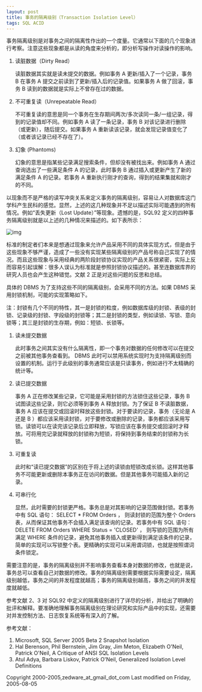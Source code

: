 ```yaml
---
layout: post
title: 事务的隔离级别（Transaction Isolation Level）
tags: SQL ACID
---
```


事务隔离级别是对事务之间的隔离性作出的一个度量。它通常以下面的几个现象进行考察。注意这些现象都是从读的角度来分析的，即分析写操作对读操作的影响。

1. 读脏数据（Dirty Read）

   读脏数据其实就是读未提交的数据。例如事务 A 更新/插入了一个记录，事务 B 在事务 A 提交之前读到了更新/插入后的记录值。如果事务 A 做了回滚，事务 B 读到的数据就是实际上不曾存在过的数据。

1. 不可重复读（Unrepeatable Read）

   不可重复读的意思是同一个事务在生存期间两次/多次读同一条/一组记录，得到的记录值却不同。例如事务 A 读了一条记录，事务 B 对该记录进行删除（或更新），随后提交。如果事务 A 重新读该记录，就会发现记录值变化了（或者该记录已经不存在了）。

1. 幻象 (Phantoms)

   幻象的意思是指某些记录满足搜索条件，但却没有被找出来。例如事务 A 通过查询选出了一些满足条件 A 的记录，此时事务 B 通过插入或更新产生了新的满足条件 A 的记录。若事务 A 重新执行刚才的查询，得到的结果集就和刚才的不同。


以现象而不是严格的读写冲突关系来定义事务的隔离级别，容易让人对数据库这门学科产生民科的感觉。显然，上述的这几种现象并不足以描述实际可能遇到的所有情况。例如“丢失更新（Lost Update）”等现象。遗憾的是，SQL92 定义的四种事务隔离级别就是以上述的几种情况来描述的。如下表所示：

![img](/images/sql-isolation-level.png "isolation-level")

标准的制定者们本来是想通过现象来允许产品采用不同的具体实现方式，但是由于这些现象不够严谨，造成了一些没有实现某些隔离级别的产品号称自己实现了的情况。而且这些现象与采用经典的两阶段封锁协议实现的产品关系很紧密，实际上反而容易引起误解：很多人误认为标准就是参照封锁协议描述的。甚至连数据库界的研究人员也会产生这种错觉。文献 2 正是对这些问题的反思和总结。

具体的 DBMS 为了支持这些不同的隔离级别，会采用不同的方法。如果 DBMS 采用封锁机制，可能的实现策略如下。

注：封锁有几个不同的特性，其一是封锁的粒度，例如数据库级的封锁、表级的封锁、记录级的封锁、字段级的封锁等；其二是封锁的类型，例如读锁、写锁、意向锁等；其三是封锁的生存期，例如：短锁、长锁等。

1. 读未提交数据

   此时事务之间其实没有什么隔离性，即一个事务对数据的任何修改可以在提交之前被其他事务查看到。 DBMS 此时可以禁用系统实现时为支持隔离级别而设置的机制。运行于此级别的事务通常应该是只读事务，例如进行不太精确的统计等。

1. 读已提交数据

   事务 A 正在修改某些记录，它可能是采用封锁的方法锁住这些记录，事务 B 试图读这些记录，则它必须等到事务 A 释放封锁。为了保证 B 不读脏数据，事务 A 应该在提交或回滚时释放这些封锁。对于要读的记录，事务（无论是 A 还是 B ）都应该采用读封锁，对于要修改或删除的记录，事务都应该采用写锁。读锁可以在读完该记录后立即释放，写锁应该在事务提交或回滚时才释放。可将用完记录就释放的封锁称为短锁，将保持到事务结束的封锁称为长锁。

1. 可重复读

   此时和“读已提交数据”的区别在于将上述的读锁由短锁改成长锁。这样其他事务不可能更新或删除本事务正在访问的数据。但是其他事务可能插入新的记录。

1. 可串行化

   显然，此时需要的封锁更严格。事务总是对其影响的记录范围做封锁。若事务中有 SQL 语句： SELECT * FROM Orders ， 则读封锁的范围为整个 Orders 表，从而保证其他事务不会插入满足该查询的记录。若事务中有 SQL 语句： DELETE FROM Orders WHERE Status = 'CLOSED' ， 则写锁的范围为所有满足 WHERE 条件的记录，避免其他事务插入或更新得到满足该条件的记录，简单的实现可以写锁整个表。更精确的实现可以采用谓词锁，也就是按照谓词条件锁定。


需要注意的是，事务的隔离级别并不影响事务查看本身对数据的修改，也就是说，事务总可以查看自己对数据的修改。事务的隔离级别需要根据实际需要设定，隔离级别越低，事务之间的并发程度就越高；事务的隔离级别越高，事务之间的并发程度就越低。

参考文献 2、3 对 SQL92 中定义的隔离级别进行了详尽的分析，并给出了明确的批评和解释。要准确地理解事务隔离级别在理论研究和实际产品中的实现，还需要对并发控制方法、日志恢复系统等有深入的了解。

参考文献：

1. Microsoft, SQL Server 2005 Beta 2 Snapshot Isolation 
2. Hal Berenson, Phil Bernstein, Jim Gray, Jim Meton, Elizabeth O'Neil, Patrick O'Neil, A Critique of ANSI SQL Isolation Levels 
3. Atul Adya, Barbara Liskov, Patrick O'Neil, Generalized Isolation Level Definitions

Copyright 2000-2005,zedware_at_gmail_dot_com
Last modified on Friday, 2005-08-05

